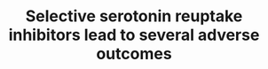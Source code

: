 ---
annotations:
- id: PW:0000013
  parent: disease pathway
  type: Pathway Ontology
  value: disease pathway
authors:
- Marvin M2
- Egonw
description: Adverse Outcome Pathway (AOP) for Selective serotonin reuptake inhibitors
  (SSRIs), originating from the AOPXplorer app for Cytoscape.
last-edited: 2018-04-02
organisms:
- Homo sapiens
redirect_from:
- /index.php/Pathway:WP4017
- /instance/WP4017
revision: null
schema-jsonld:
- '@context': https://schema.org/
  '@id': https://wikipathways.github.io/pathways/WP4017.html
  '@type': Dataset
  creator:
    '@type': Organization
    name: WikiPathways
  description: Adverse Outcome Pathway (AOP) for Selective serotonin reuptake inhibitors
    (SSRIs), originating from the AOPXplorer app for Cytoscape.
  keywords:
  - 5-HTR
  - Agitation
  - BDNF
  - Calmodulin
  - Cortisone
  - Depression
  - Exracellular Na+
  - Extracellular Cl-
  - Extracellular norepinephrine
  - Extracellular serotonin
  - Glucocorticoid receptor
  - HTR2A
  - HTR3A
  - Hypertension
  - Inositol trisphosphate
  - Intracellular Ca2+
  - Intracellular Cl-
  - Intracellular Na+
  - Intracellular serotonin
  - Myosin light chain phosphorilation
  - Neuroplasticity
  - Packaged serotonin
  - Phospholipase C
  - SLC6A4
  - SSRI
  - Seizure
  - Stress
  - Synaptic release
  - Vascular smooth muscle contraction
  license: CC0
  name: Selective serotonin reuptake inhibitors lead to several adverse outcomes
seo: CreativeWork
title: Selective serotonin reuptake inhibitors lead to several adverse outcomes
wpid: WP4017
---